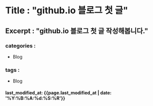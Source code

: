 Title : "github.io 블로그 첫 글" 
================================

Excerpt : "github.io 블로그 첫 글 작성해봅니다."
------------------------------------------------
### categories :
  - Blog

### tags :
  - Blog

#### last_modified_at: {{page.last_modified_at | date: '%Y:%B:%A:%d:%S:%R'}}

